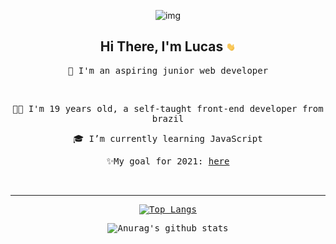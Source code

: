 <p align="center" ><img margin="auto" alt="img" src="https://media1.giphy.com/media/Wj7lNjMNDxSmc/giphy.gif?cid=ecf05e47f8931a952f05c21f539ce779c6e0009299656474&rid=giphy.gif" width="200" height="auto" /></p>

<h2 align="center">Hi There, I'm Lucas <img src="https://raw.githubusercontent.com/ABSphreak/ABSphreak/master/gifs/Hi.gif" width="15"></img></h2>

<samp>
<p align="center">🚀 I'm an aspiring junior web developer</p>


<br>
<p align="center">👨‍💻  I'm 19 years old, a self-taught front-end developer from brazil</p>

<p align="center">🎓 I’m currently learning JavaScript</p>


<p align="center">✨My goal for 2021: <a href="https://www.notion.so/faturamentow52/Front-End-developer-03df83683aa6486fa40898d90f152aa2" target="blank">here</a> </p>

<br>
<hr>
<div align="center">

[![Top Langs](https://github-readme-stats.vercel.app/api/top-langs/?username=LucasBaierle&layout=compact)](https://github.com/LucasBaierle/github-readme-stats)

</div>
<div align="center">
  
![Anurag's github stats](https://github-readme-stats.vercel.app/api?username=LucasBaierle&show_icons=true)

</div>
